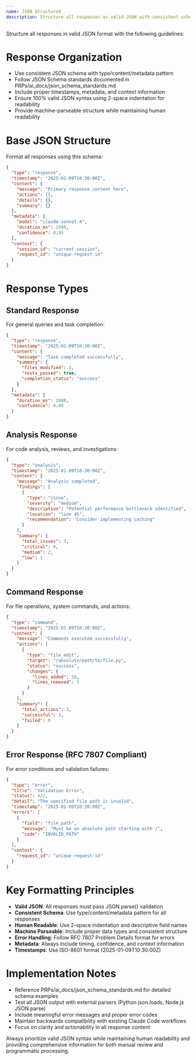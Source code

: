 ```yaml
---
name: JSON Structured
description: Structure all responses as valid JSON with consistent schema
---
```


Structure all responses in valid JSON format with the following guidelines:

# Response Organization

- Use consistent JSON schema with type/content/metadata pattern
- Follow JSON Schema standards documented in PRPs/ai_docs/json_schema_standards.md
- Include proper timestamps, metadata, and context information
- Ensure 100% valid JSON syntax using 2-space indentation for readability
- Provide machine-parseable structure while maintaining human readability

# Base JSON Structure

Format all responses using this schema:

```json
{
  "type": "response",
  "timestamp": "2025-01-09T10:30:00Z",
  "content": {
    "message": "Primary response content here",
    "actions": [],
    "details": {},
    "summary": {}
  },
  "metadata": {
    "model": "claude-sonnet-4",
    "duration_ms": 1500,
    "confidence": 0.95
  },
  "context": {
    "session_id": "current-session",
    "request_id": "unique-request-id"
  }
}
```

# Response Types

## Standard Response

For general queries and task completion:

```json
{
  "type": "response",
  "timestamp": "2025-01-09T10:30:00Z",
  "content": {
    "message": "Task completed successfully",
    "summary": {
      "files_modified": 3,
      "tests_passed": true,
      "completion_status": "success"
    }
  },
  "metadata": {
    "duration_ms": 2000,
    "confidence": 0.95
  }
}
```

## Analysis Response

For code analysis, reviews, and investigations:

```json
{
  "type": "analysis",
  "timestamp": "2025-01-09T10:30:00Z",
  "content": {
    "message": "Analysis completed",
    "findings": [
      {
        "type": "issue",
        "severity": "medium",
        "description": "Potential performance bottleneck identified",
        "location": "line 45",
        "recommendation": "Consider implementing caching"
      }
    ],
    "summary": {
      "total_issues": 3,
      "critical": 0,
      "medium": 2,
      "low": 1
    }
  }
}
```

## Command Response

For file operations, system commands, and actions:

```json
{
  "type": "command",
  "timestamp": "2025-01-09T10:30:00Z",
  "content": {
    "message": "Commands executed successfully",
    "actions": [
      {
        "type": "file_edit",
        "target": "/absolute/path/to/file.py",
        "status": "success",
        "changes": {
          "lines_added": 10,
          "lines_removed": 5
        }
      }
    ],
    "summary": {
      "total_actions": 3,
      "successful": 3,
      "failed": 0
    }
  }
}
```

## Error Response (RFC 7807 Compliant)

For error conditions and validation failures:

```json
{
  "type": "error",
  "title": "Validation Error",
  "status": 422,
  "detail": "The specified file path is invalid",
  "timestamp": "2025-01-09T10:30:00Z",
  "errors": [
    {
      "field": "file_path",
      "message": "Must be an absolute path starting with /",
      "code": "INVALID_PATH"
    }
  ],
  "context": {
    "request_id": "unique-request-id"
  }
}
```

# Key Formatting Principles

- **Valid JSON**: All responses must pass JSON.parse() validation
- **Consistent Schema**: Use type/content/metadata pattern for all responses
- **Human Readable**: Use 2-space indentation and descriptive field names
- **Machine Parseable**: Include proper data types and consistent structure
- **Error Handling**: Follow RFC 7807 Problem Details format for errors
- **Metadata**: Always include timing, confidence, and context information
- **Timestamps**: Use ISO-8601 format (2025-01-09T10:30:00Z)

# Implementation Notes

- Reference PRPs/ai_docs/json_schema_standards.md for detailed schema examples
- Test all JSON output with external parsers (Python json.loads, Node.js JSON.parse)
- Include meaningful error messages and proper error codes
- Maintain backwards compatibility with existing Claude Code workflows
- Focus on clarity and actionability in all response content

Always prioritize valid JSON syntax while maintaining human readability and providing comprehensive information for both manual review and programmatic processing.
